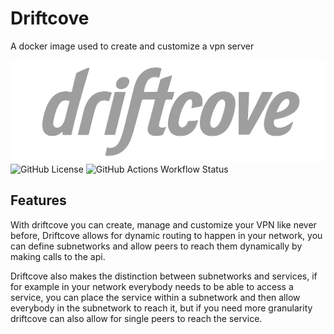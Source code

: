 # Driftcove

A docker image used to create and customize a vpn server

![Driftcove Logo](https://raw.githubusercontent.com/lorenzinco/driftcove/main/assets/driftcove.png)
![GitHub License](https://img.shields.io/github/license/lorenzinco/driftcove?style=for-the-badge&link=https%3A%2F%2Fgithub.com%2FLorenzinco%2Fdriftcove%3Ftab%3DMIT) ![GitHub Actions Workflow Status](https://img.shields.io/github/actions/workflow/status/lorenzinco/driftcove/test_wireguard.yml?style=for-the-badge)



## Features

With driftcove you can create, manage and customize your VPN like never before, Driftcove allows for dynamic routing to happen in your network, you can define subnetworks and allow peers to reach them dynamically by making calls to the api.

Driftcove also makes the distinction between subnetworks and services, if for example in your network everybody needs to be able to access a service, you can place the service within a subnetwork and then allow everybody in the subnetwork to reach it, but if you need more granularity driftcove can also allow for single peers to reach the service.